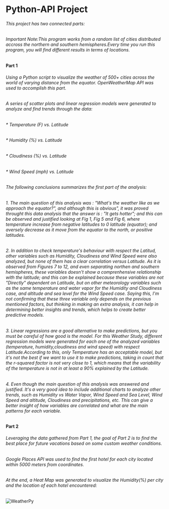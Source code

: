 # Python-API Project

###### This project has two connected parts:

###### Important Note:This program works from a random list of cities distributed accross the northern and southern hemispheres.Every time you run this program, you will find different results in terms of locations.

#### Part 1

###### Using a Python script to visualize the weather of 500+ cities across the world of varying distance from the equator. OpenWeatherMap API was used to accomplish this part.
###### A series of scatter plots and linear regression models were generated to analyze and find trends through the data:

###### * Temperature (F) vs. Latitude
###### * Humidity (%) vs. Latitude
###### * Cloudiness (%) vs. Latitude
###### * Wind Speed (mph) vs. Latitude

###### The following conclusions summarizes the first part of the analysis:

###### 1. The main question of this analysis was : "What's the weather like as we approach the equator?", and although this is obvious", it was proved throught this data analysis that the answer is : "It gets hotter"; and this can be observed and justified looking at Fig 1, Fig 5 and Fig 6, where temperature increase from negative latitudes to 0 latitude (equator); and aversely decrease as it move from the equator to the north, or positive latitudes.
###### 2. In addition to check temperature's behaviour with respect the Latitud, other variables such as Humidity, Cloudiness and Wind Speed were also analyzed, but none of them has a clear correlation versus Latitude. As it is observed from Figures 7 to 12, and even separating northen and southern hemispheres, these variables doesn't show a comprenhensive relationship with the latitude; and this can be explained because these variables are not "Directly" dependent on Latitude, but on other meteorology variables such as the same temperature and water vapor for the Humidity and Cloudiness case, and altitude and sea level for the Wind Speed case. Saying this, I'm not confirming that these three variable only depends on the previous mentioned factors, but thinking in making an extra analysis, it can help in determining better insights and trends, which helps to create better predictive models.
###### 3. Linear regressions are a good alternative to make predictions, but you must be careful of how good is the model. For this Weather Study, different regression models were generated for each one of the analyzed variables (temperature, humidity,cloudiness and wind speed) with respect Latitude.According to this, only Temperature has an acceptable model, but it's not the best if we want to use it to make predictions, taking in count that the r-squared factor is not very close to 1, which means that the variability of the temperature is not in at least a 90% explained by the Latitude.
###### 4. Even though the main question of this analysis was answered and justified. It's a very good idea to include additional charts to analyze other trends, such as Humidity vs Water Vapor, Wind Speed and Sea Level, Wind Speed and altitude, Cloudiness and precipitations, etc. This can give a better insight of how variables are correlated and what are the main patterns for each variable.


#### Part 2

###### Leveraging the data gathered from Part 1, the goal of Part 2 is to find the best place for future vacations based on some custom weather conditions.
###### Google Places API was used to find the first hotel for each city located within 5000 meters from coordinates.
###### At the end, a Heat Map was generated to visualize the Humidity(%) per city and the location of each hotel encountered:

![WeatherPy](Images/Linear_Regression.PNG)